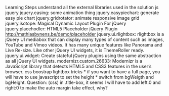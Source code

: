 Learning Steps
    understand all the external libraries used in the solution
        js
            jquery
            jquery.easing: some animation thing
            jquery.easypiechart: generate easy pie chart
            jquery.gridrotator: animate responsive image grid
            jquery.isotope: Magical Dynamic Layout Plugin For jQuery
            jquery.placehodler: HTML5 Placeholder jQuery Plugin http://mathiasbynens.be/demo/placeholder
            jquery.ui.rlightbox: rlightbox is a jQuery UI mediabox that can display many types of content such as images, YouTube and Vimeo videos. It has many unique features like Panorama and Live Re-size. Like other jQuery UI widgets, it is ThemeRoller ready.
            jquery.ui.widget: Create stateful jQuery plugins using the same abstraction as all jQuery UI widgets.
            modernizr.custom.26633: Modernizr is a JavaScript library that detects HTML5 and CSS3 features in the user’s browser.
        css
            boostrap
            lightbox
    tricks
        * if you want to have a full page, you will have to use javascript to set the height
        * switch from bgWeigth and bgHeight.
        Question: (css) in .title-box, it seems I will have to add left:0 and right:0 to make the auto margin take effect, why?